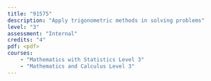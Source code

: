 ```yaml
---
title: "91575"
description: "Apply trigonometric methods in solving problems"
level: "3"
assessment: "Internal"
credits: "4"
pdf: <pdf>
courses:
    - "Mathematics with Statistics Level 3"
    - "Mathematics and Calculus Level 3"
---
```

